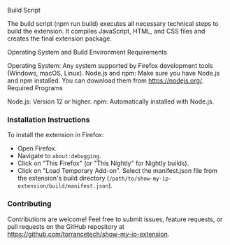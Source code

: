 Build Script

The build script (npm run build) executes all necessary technical steps to build the extension. It compiles JavaScript, HTML, and CSS files and creates the final extension package.

Operating System and Build Environment Requirements

Operating System: Any system supported by Firefox development tools (Windows, macOS, Linux).
Node.js and npm: Make sure you have Node.js and npm installed. You can download them from https://nodejs.org/.
Required Programs

Node.js: Version 12 or higher.
npm: Automatically installed with Node.js.

### Installation Instructions

To install the extension in Firefox:

- Open Firefox.
- Navigate to `about:debugging`.
- Click on "This Firefox" (or "This Nightly" for Nightly builds).
- Click on "Load Temporary Add-on".
Select the manifest.json file from the extension's build directory (`/path/to/show-my-ip-extension/build/manifest.json`).

### Contributing

Contributions are welcome! Feel free to submit issues, feature requests, or pull requests on the GitHub repository at https://github.com/torrancetech/show-my-ip-extension.
